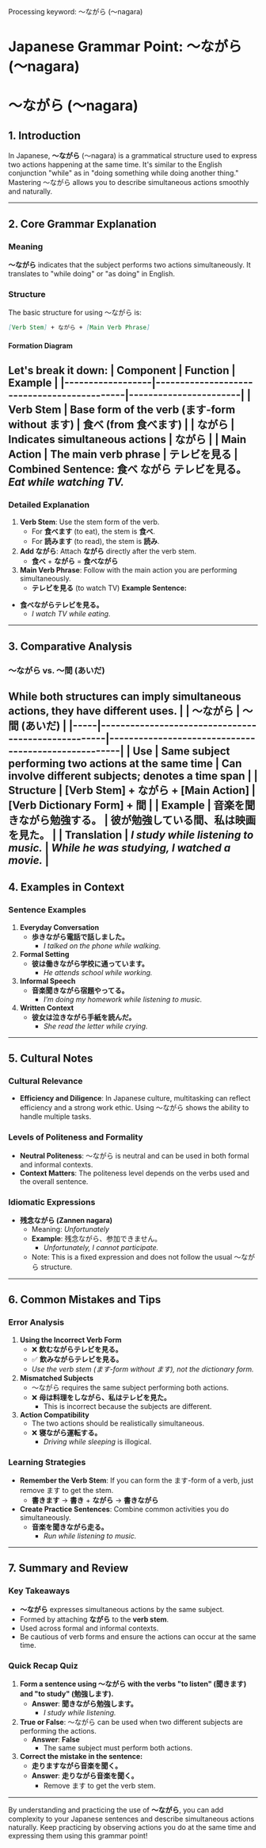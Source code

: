 Processing keyword: ～ながら (〜nagara)
# Japanese Grammar Point: ～ながら (〜nagara)
# 〜ながら (～nagara)
## 1. Introduction
In Japanese, **〜ながら** (〜nagara) is a grammatical structure used to express two actions happening at the same time. It's similar to the English conjunction "while" as in "doing something while doing another thing." Mastering 〜ながら allows you to describe simultaneous actions smoothly and naturally.

---
## 2. Core Grammar Explanation
### Meaning
**〜ながら** indicates that the subject performs two actions simultaneously. It translates to "while doing" or "as doing" in English.
### Structure
The basic structure for using 〜ながら is:
```markdown
[Verb Stem] + ながら + [Main Verb Phrase]
```
#### Formation Diagram
Let's break it down:
| Component        | Function                                   | Example               |
|------------------|--------------------------------------------|-----------------------|
| **Verb Stem**    | Base form of the verb (ます-form without ます) | **食べ** (from 食べます) |
| **ながら**        | Indicates simultaneous actions             | ながら                 |
| **Main Action**  | The main verb phrase                       | **テレビを見る**       |
**Combined Sentence:**
食べ **ながら** テレビを見る。
*Eat while watching TV.*
---
### Detailed Explanation
1. **Verb Stem**: Use the stem form of the verb.
   - For **食べます** (to eat), the stem is **食べ**.
   - For **読みます** (to read), the stem is **読み**.
2. **Add ながら**: Attach **ながら** directly after the verb stem.
   - **食べ** + **ながら** = **食べながら**
3. **Main Verb Phrase**: Follow with the main action you are performing simultaneously.
   - **テレビを見る** (to watch TV)
**Example Sentence:**
- **食べながらテレビを見る。**
  - *I watch TV while eating.*
---
## 3. Comparative Analysis
### 〜ながら vs. 〜間 (あいだ)
While both structures can imply simultaneous actions, they have different uses.
|     | 〜ながら                                            | 〜間 (あいだ)                                       |
|-----|----------------------------------------------------|-----------------------------------------------------|
| Use | Same subject performing two actions at the same time | Can involve different subjects; denotes a time span |
| Structure | [Verb Stem] + ながら + [Main Action]             | [Verb Dictionary Form] + 間                         |
| Example | **音楽を聞きながら勉強する。**                 | **彼が勉強している間、私は映画を見た。**            |
| Translation | *I study while listening to music.*          | *While he was studying, I watched a movie.*        |
---
## 4. Examples in Context
### Sentence Examples
1. **Everyday Conversation**
   - **歩きながら電話で話しました。**
     - *I talked on the phone while walking.*
2. **Formal Setting**
   - **彼は働きながら学校に通っています。**
     - *He attends school while working.*
3. **Informal Speech**
   - **音楽聞きながら宿題やってる。**
     - *I’m doing my homework while listening to music.*
4. **Written Context**
   - **彼女は泣きながら手紙を読んだ。**
     - *She read the letter while crying.*
---
## 5. Cultural Notes
### Cultural Relevance
- **Efficiency and Diligence**: In Japanese culture, multitasking can reflect efficiency and a strong work ethic. Using 〜ながら shows the ability to handle multiple tasks.
### Levels of Politeness and Formality
- **Neutral Politeness**: 〜ながら is neutral and can be used in both formal and informal contexts.
- **Context Matters**: The politeness level depends on the verbs used and the overall sentence.
### Idiomatic Expressions
- **残念ながら (Zannen nagara)**
  - Meaning: *Unfortunately*
  - **Example**: 残念ながら、参加できません。
    - *Unfortunately, I cannot participate.*
  - Note: This is a fixed expression and does not follow the usual 〜ながら structure.
---
## 6. Common Mistakes and Tips
### Error Analysis
1. **Using the Incorrect Verb Form**
   - ❌ **飲むながらテレビを見る。**
   - ✅ **飲みながらテレビを見る。**
   - *Use the verb stem (ます-form without ます), not the dictionary form.*
2. **Mismatched Subjects**
   - 〜ながら requires the same subject performing both actions.
   - ❌ **母は料理をしながら、私はテレビを見た。**
     - This is incorrect because the subjects are different.
3. **Action Compatibility**
   - The two actions should be realistically simultaneous.
   - ❌ **寝ながら運転する。**
     - *Driving while sleeping* is illogical.
### Learning Strategies
- **Remember the Verb Stem**: If you can form the ます-form of a verb, just remove ます to get the stem.
  - **書きます** → **書き** + **ながら** → **書きながら**
- **Create Practice Sentences**: Combine common activities you do simultaneously.
  - **音楽を聞きながら走る。**
    - *Run while listening to music.*
---
## 7. Summary and Review
### Key Takeaways
- **〜ながら** expresses simultaneous actions by the same subject.
- Formed by attaching **ながら** to the **verb stem**.
- Used across formal and informal contexts.
- Be cautious of verb forms and ensure the actions can occur at the same time.
### Quick Recap Quiz
1. **Form a sentence using 〜ながら with the verbs "to listen" (聞きます) and "to study" (勉強します).**
   - **Answer**: **聞きながら勉強します。**
     - *I study while listening.*
2. **True or False**: 〜ながら can be used when two different subjects are performing the actions.
   - **Answer**: **False**
     - The same subject must perform both actions.
3. **Correct the mistake in the sentence:**
   - **走りますながら音楽を聞く。**
   - **Answer**: **走りながら音楽を聞く。**
     - Remove ます to get the verb stem.
---
By understanding and practicing the use of **〜ながら**, you can add complexity to your Japanese sentences and describe simultaneous actions naturally. Keep practicing by observing actions you do at the same time and expressing them using this grammar point!

